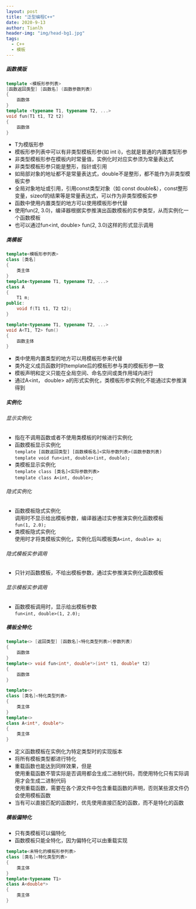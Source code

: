 ```yaml
---
layout: post
title: "泛型编程C++"
date: 2020-9-13
author: Tianlh
header-img: "img/head-bg1.jpg"
tags:
  - C++
  - 模板
---
```


##### **函数模版**
```c++
template <模板形参列表>
[函数返回类型] [函数名] (函数参数列表)
{
    函数体
}
template <typename T1, typename T2, ...>
void fun(T1 t1, T2 t2)
{
    函数体
}
```
- T为模版形参
- 模板形参列表中可以有非类型模板形参(如 int i)，也就是普通的内置类型形参
- 非类型模板形参在模板内时常量值，实例化时对应实参须为常量表达式
- 非类型模板形参只能是整形，指针或引用
- 如局部对象的地址都不是常量表达式，double不是整形，都不能作为非类型模板实参
- 全局对象地址或引用，引用const类型对象（如 const double&），const整形变量，sizeof的结果等是常量表达式，可以作为非类型模板实参
- 函数中使用内置类型的地方可以使用模板形参代替
- 使用fun(2, 3.0)，编译器根据实参推演出函数模板的实参类型，从而实例化一个函数模板
- 也可以通过fun<int, double> fun(2, 3.0)这样的形式显示调用

##### **类模板**
```c++
template<模板形参列表>
class [类名]
{
    类主体
}
template<typename T1, typename T2, ...>
class A
{   
    T1 m;
public:
    void f(T1 t1, T2 t2);
}

template<typename T1, typename T2, ...>
void A<T1, T2> fun()
{
    函数主体
}
```

- 类中使用内置类型的地方可以用模板形参来代替
- 类外定义成员函数时时template后的模板形参与类的模板形参一致
- 模板声明和定义只能在全局空间、命名空间或类作用域内进行
- 通过A<int， double> a的形式实例化，类模板形参实例化不能通过实参推演得到

##### **实例化**
###### 显示实例化
- 指在不调用函数或者不使用类模板的时候进行实例化
- 函数模板显示实例化
<br/>`template [函数返回类型] [函数模板名]<实际参数列表>(函数参数列表)`
<br/>`template void fun<int, double>(int, double);`
- 类模板显示实例化
<br/>`template class [类名]<实际参数列表>`
<br/>`template class A<int, double>;`
###### 隐式实例化
- 函数模板隐式实例化
<br/>调用时不显示给出模板参数，编译器通过实参推演实例化函数模板
<br/>`fun(1, 2.0);`
- 类模板隐式实例化
<br/>使用时才将类模板实例化，实例化后叫模板类`A<int, double> a;`
###### 隐式模板实参调用
- 只针对函数模板，不给出模板参数，通过实参推演实例化函数模板
###### 显示模板实参调用
- 函数模板调用时，显示给出模板参数
<br/>`fun<int, double>(1, 2.0);`

##### **模板全特化**
```c++
template<> [返回类型] [函数名]<特化类型列表>(参数列表)
{
    函数体
}
template<> void fun<int*, double*>(int* t1, double* t2)
{
    函数体
}

template<>
class [类名]<特化类型列表>
{
    类主体
}
template<>
class A<int*, double*>
{
    类主体
}
```
- 定义函数模板在实例化为特定类型时的实现版本
- 将所有模板类型都进行特化
- 重载函数也能达到同样效果，但是
<br/>使用重载函数不管实际是否调用都会生成二进制代码，而使用特化只有实际调用才会生成二进制代码
<br/>使用重载函数，需要在各个源文件中包含重载函数的声明，否则某些源文件仍会使用模板函数
- 当有可以直接匹配的函数时，优先使用直接匹配的函数，而不是特化的函数

##### **模板偏特化**
- 只有类模板可以偏特化
- 函数模板只能全特化，因为偏特化可以由重载实现
```c++
template<未特化的模板形参列表>
class [类名]<特化类型列表>
{
    类主体
}
template<typename T1>
class A<double*>
{
    类主体
}
```
